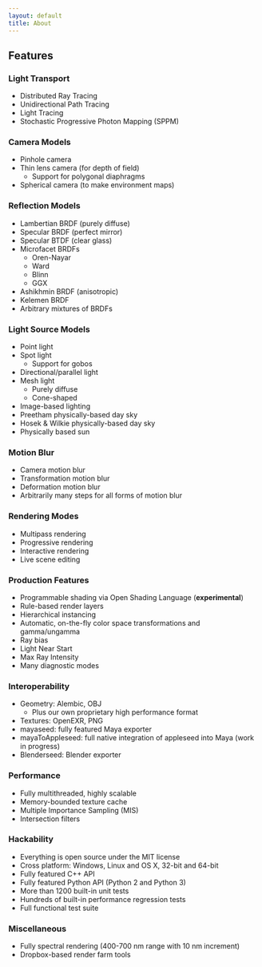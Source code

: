 ```yaml
---
layout: default
title: About
---
```


## Features

### Light Transport

* Distributed Ray Tracing
* Unidirectional Path Tracing
* Light Tracing
* Stochastic Progressive Photon Mapping (SPPM)

### Camera Models

* Pinhole camera
* Thin lens camera (for depth of field)
  - Support for polygonal diaphragms
* Spherical camera (to make environment maps)

### Reflection Models

* Lambertian BRDF (purely diffuse)
* Specular BRDF (perfect mirror)
* Specular BTDF (clear glass)
* Microfacet BRDFs
  - Oren-Nayar
  - Ward
  - Blinn
  - GGX
* Ashikhmin BRDF (anisotropic)
* Kelemen BRDF
* Arbitrary mixtures of BRDFs

### Light Source Models

* Point light
* Spot light
  - Support for gobos
* Directional/parallel light
* Mesh light
  - Purely diffuse
  - Cone-shaped
* Image-based lighting
* Preetham physically-based day sky
* Hosek & Wilkie physically-based day sky
* Physically based sun

### Motion Blur

* Camera motion blur
* Transformation motion blur
* Deformation motion blur
* Arbitrarily many steps for all forms of motion blur

### Rendering Modes

* Multipass rendering
* Progressive rendering
* Interactive rendering
* Live scene editing

### Production Features

* Programmable shading via Open Shading Language (**experimental**)
* Rule-based render layers
* Hierarchical instancing
* Automatic, on-the-fly color space transformations and gamma/ungamma
* Ray bias
* Light Near Start
* Max Ray Intensity
* Many diagnostic modes

### Interoperability

* Geometry: Alembic, OBJ
  - Plus our own proprietary high performance format
* Textures: OpenEXR, PNG
* mayaseed: fully featured Maya exporter
* mayaToAppleseed: full native integration of appleseed into Maya (work in progress)
* Blenderseed: Blender exporter

### Performance

* Fully multithreaded, highly scalable
* Memory-bounded texture cache
* Multiple Importance Sampling (MIS)
* Intersection filters

### Hackability

* Everything is open source under the MIT license
* Cross platform: Windows, Linux and OS X, 32-bit and 64-bit
* Fully featured C++ API
* Fully featured Python API (Python 2 and Python 3)
* More than 1200 built-in unit tests
* Hundreds of built-in performance regression tests
* Full functional test suite

### Miscellaneous

* Fully spectral rendering (400-700 nm range with 10 nm increment)
* Dropbox-based render farm tools
